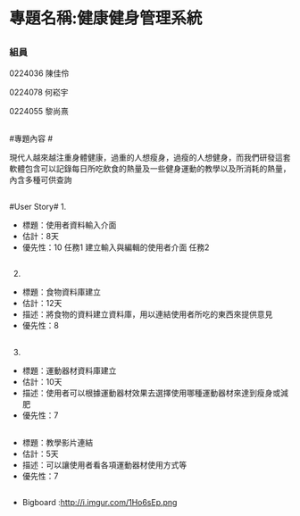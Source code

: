 # 專題名稱:健康健身管理系統 #


## ##




### 組員 ###

0224036 陳佳伶

0224078 何崧宇

0224055 黎尚熹

## ##
#專題內容 #


現代人越來越注重身體健康，過重的人想瘦身，過瘦的人想健身，而我們研發這套軟體包含可以記錄每日所吃飲食的熱量及一些健身運動的教學以及所消耗的熱量，內含多種可供查詢

## ##

#User Story#
1.
- 標題：使用者資料輸入介面		
- 估計：8天		
- 優先性：10
      任務1
      建立輸入與編輯的使用者介面
      任務2
## ##
2.
- 標題：食物資料庫建立		
- 估計：12天		
- 描述：將食物的資料建立資料庫，用以連結使用者所吃的東西來提供意見
- 優先性：8		
## ##
3.
- 標題：運動器材資料庫建立		
- 估計：10天		
- 描述：使用者可以根據運動器材效果去選擇使用哪種運動器材來達到瘦身或減肥		
- 優先性：7		

## ##
	
- 標題：教學影片連結		
- 估計：5天		
- 描述：可以讓使用者看各項運動器材使用方式等		
- 優先性：7

## ##
- Bigboard :http://i.imgur.com/1Ho6sEp.png
